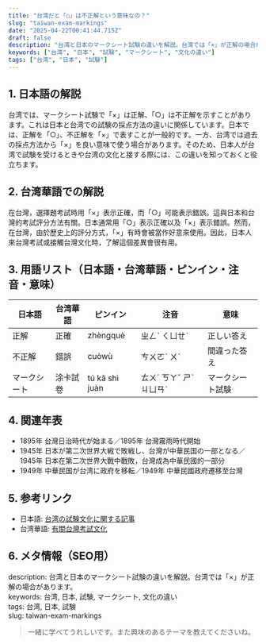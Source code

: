 ```yaml
---
title: "台湾だと「○」は不正解という意味なの？"
slug: "taiwan-exam-markings"
date: "2025-04-22T00:41:44.715Z"
draft: false
description: "台湾と日本のマークシート試験の違いを解説。台湾では「×」が正解の場合があります。"
keywords: ["台湾", "日本", "試験", "マークシート", "文化の違い"]
tags: ["台湾", "日本", "試験"]
---
```


## 1. 日本語の解説  
台湾では、マークシート試験で「×」は正解、「○」は不正解を示すことがあります。これは日本と台湾での試験の採点方法の違いに関係しています。日本では、正解を「○」、不正解を「×」で表すことが一般的です。一方、台湾では過去の採点方法から「×」を良い意味で使う場合があります。そのため、日本人が台湾で試験を受けるときや台湾の文化と接する際には、この違いを知っておくと役立ちます。

## 2. 台湾華語での解説  
在台灣，選擇題考試時用「×」表示正確，而「○」可能表示錯誤。這與日本和台灣的考試評分方法有關。日本通常用「○」表示正確以及「×」表示錯誤。然而，在台灣，由於歷史上的評分方式，「×」有時會被當作好意來使用。因此，日本人來台灣考試或接觸台灣文化時，了解這個差異會很有用。

## 3. 用語リスト（日本語・台湾華語・ピンイン・注音・意味）  

| 日本語 | 台湾華語 | ピンイン | 注音 | 意味 |
| --- | --- | --- | --- | --- |
| 正解 | 正確 | zhèngquè | ㄓㄥˋ ㄑㄩㄝˋ | 正しい答え |
| 不正解 | 錯誤 | cuòwù | ㄘㄨㄛˋ ㄨˋ | 間違った答え |
| マークシート | 涂卡試卷 | tú kǎ shì juàn | ㄊㄨˊ ㄎㄚˇ ㄕˋ ㄐㄩㄢˋ | マークシート試験 |

## 4. 関連年表  

- 1895年 台灣日治時代が始まる／1895年 台灣霧雨時代開始  
- 1945年 日本が第二次世界大戦で敗戦し、台灣が中華民国の一部となる／1945年 日本在第二次世界大戰中戰敗，台灣成為中華民國的一部分  
- 1949年 中華民国が台湾に政府を移転／1949年 中華民國政府遷移至台灣  

## 5. 参考リンク  

- 日本語: [台湾の試験文化に関する記事](https://www.excite.co.jp/news/article/TaiwanExaminationCulture/)
- 台湾華語: [有關台灣考試文化](https://www.taiwaneseexamblog.com)

## 6. メタ情報（SEO用）  
description: 台湾と日本のマークシート試験の違いを解説。台湾では「×」が正解の場合があります。  
keywords: 台湾, 日本, 試験, マークシート, 文化の違い  
tags: 台湾, 日本, 試験  
slug: taiwan-exam-markings

> 一緒に学べてうれしいです。また興味のあるテーマを教えてくださいね。